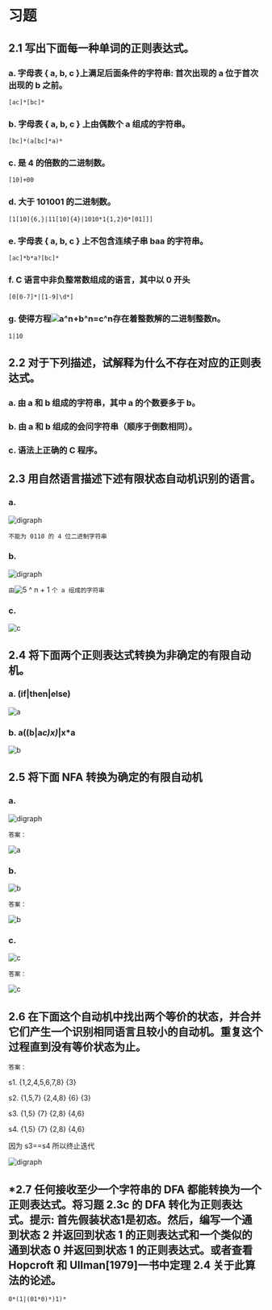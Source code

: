# 习题
## 2.1 写出下面每一种单词的正则表达式。
### a. 字母表 { a, b, c }上满足后面条件的字符串: 首次出现的 a 位于首次出现的 b 之前。
  
  `[ac]*[bc]*`

### b. 字母表 { a, b, c } 上由偶数个 a 组成的字符串。
 
  `[bc]*(a[bc]*a)*`

### c. 是 4 的倍数的二进制数。

  `[10]+00`

### d. 大于 101001 的二进制数。
  
  `[1[10]{6,}|11[10]{4}|1010*1{1,2}0*[01]]]`

### e. 字母表 { a, b, c } 上不包含连续子串 baa 的字符串。
 
  `[ac]*b*a?[bc]*`

### f. C 语言中非负整常数组成的语言，其中以 0 开头

  `[0[0-7]*|[1-9]\d*]`


### g. 使得方程![a^n+b^n=c^n](https://render.githubusercontent.com/render/math?math=a%5En%2Bb%5En%3Dc%5En)存在着整数解的二进制整数n。

  `1|10`


## 2.2 对于下列描述，试解释为什么不存在对应的正则表达式。

### a. 由 a 和 b  组成的字符串，其中 a 的个数要多于 b。
### b. 由 a 和 b 组成的会问字符串（顺序于倒数相同）。
### c. 语法上正确的 C 程序。

## 2.3 用自然语言描述下述有限状态自动机识别的语言。
### a.
<!-- This is the original graph
digraph G {

   start[label= "", shape=none,height=.0,width=.0]
   {node[shape=circle];1;2;3;4;6;7;8;9}
   {node[shape=doublecircle];10}
   
   start->1
   1->2[label="0"]
   1->6[label="1"]
   2->3[label="1"]
   2->7[label="0"]
   3->4[label="1"]
   3->8[label="0"]
   4->9[label="0"]
   4->10[label="1"]
   6->7[label="0"]
   6->7[label="1"]
   7->8[label="0"]
   7->8[label="1"]
   8->10[label="0"]
   8->10[label="1"]
   
   rankdir="LR"
}
-->
![digraph](https://g.gravizo.com/svg?digraph%20G%20%7B%0A%0A%20%20%20start%5Blabel%3D%20%22%22%2C%20shape%3Dnone%2Cheight%3D.0%2Cwidth%3D.0%5D%0A%20%20%20%7Bnode%5Bshape%3Dcircle%5D%3B1%3B2%3B3%3B4%3B6%3B7%3B8%3B9%7D%0A%20%20%20%7Bnode%5Bshape%3Ddoublecircle%5D%3B10%7D%0A%20%20%20%0A%20%20%20start-%3E1%0A%20%20%201-%3E2%5Blabel%3D%220%22%5D%0A%20%20%201-%3E6%5Blabel%3D%221%22%5D%0A%20%20%202-%3E3%5Blabel%3D%221%22%5D%0A%20%20%202-%3E7%5Blabel%3D%220%22%5D%0A%20%20%203-%3E4%5Blabel%3D%221%22%5D%0A%20%20%203-%3E8%5Blabel%3D%220%22%5D%0A%20%20%204-%3E9%5Blabel%3D%220%22%5D%0A%20%20%204-%3E10%5Blabel%3D%221%22%5D%0A%20%20%206-%3E7%5Blabel%3D%220%22%5D%0A%20%20%206-%3E7%5Blabel%3D%221%22%5D%0A%20%20%207-%3E8%5Blabel%3D%220%22%5D%0A%20%20%207-%3E8%5Blabel%3D%221%22%5D%0A%20%20%208-%3E10%5Blabel%3D%220%22%5D%0A%20%20%208-%3E10%5Blabel%3D%221%22%5D%0A%20%20%20%0A%20%20%20rankdir%3D%22LR%22%0A%7D)

`不能为 0110 的 4 位二进制字符串`

### b.
<!-- This is the original graph
digraph G {

   start[label= "", shape=none,height=.0,width=.0]
   {node[shape=circle];" ";"   ";"    ";"     ";}
   {node[shape=doublecircle];"  "}
  
   start->" "
   " "->"  "[label="a"]
   "  "->"   "[label="a"]
   "   "->"    "[label="a"]
   "    "->"     "[label="a"]
   "     "->" "[label="a"]
   
   rankdir="LR";
}
-->
![digraph](https://g.gravizo.com/svg?digraph%20G%20%7B%0A%0A%20%20%20start%5Blabel%3D%20%22%22%2C%20shape%3Dnone%2Cheight%3D.0%2Cwidth%3D.0%5D%0A%20%20%20%7Bnode%5Bshape%3Dcircle%5D%3B%22%20%22%3B%22%20%20%20%22%3B%22%20%20%20%20%22%3B%22%20%20%20%20%20%22%3B%7D%0A%20%20%20%7Bnode%5Bshape%3Ddoublecircle%5D%3B%22%20%20%22%7D%0A%20%20%0A%20%20%20start-%3E%22%20%22%0A%20%20%20%22%20%22-%3E%22%20%20%22%5Blabel%3D%22a%22%5D%0A%20%20%20%22%20%20%22-%3E%22%20%20%20%22%5Blabel%3D%22a%22%5D%0A%20%20%20%22%20%20%20%22-%3E%22%20%20%20%20%22%5Blabel%3D%22a%22%5D%0A%20%20%20%22%20%20%20%20%22-%3E%22%20%20%20%20%20%22%5Blabel%3D%22a%22%5D%0A%20%20%20%22%20%20%20%20%20%22-%3E%22%20%22%5Blabel%3D%22a%22%5D%0A%20%20%20%0A%20%20%20rankdir%3D%22LR%22%3B%0A%7D)

`由`![5 ^ n + 1](https://render.githubusercontent.com/render/math?math=5%5En%2B1) `个 a 组成的字符串`


### c. 
<!-- This is the original graph

digraph C {
   start[label= "", shape=none,height=.0,width=.0]
   
   {node[shape=circle];1;2}
   {node[shape=doublecircle];0}
   
   start->0
   0->0[label="0"]
   0->1[label="1"]
   1->0[label="1"]
   1->2[label="0"]
   2->1[label="0"]
   2->2[label="1"]
   rankdir="LR"
}
 -->
![c](https://g.gravizo.com/svg?digraph%20G%20%7B%0A%20%20%20start%5Blabel%3D%20%22%22%2C%20shape%3Dnone%2Cheight%3D.0%2Cwidth%3D.0%5D%0A%20%20%20%0A%20%20%20%7Bnode%5Bshape%3Dcircle%5D%3B1%3B2%7D%0A%20%20%20%7Bnode%5Bshape%3Ddoublecircle%5D%3B0%7D%0A%20%20%20%0A%20%20%20start-%3E0%0A%20%20%200-%3E0%5Blabel%3D%220%22%5D%0A%20%20%200-%3E1%5Blabel%3D%221%22%5D%0A%20%20%201-%3E0%5Blabel%3D%221%22%5D%0A%20%20%201-%3E2%5Blabel%3D%220%22%5D%0A%20%20%202-%3E1%5Blabel%3D%220%22%5D%0A%20%20%202-%3E2%5Blabel%3D%221%22%5D%0A%20%20%20rankdir%3D%22LR%22%0A%7D)

## 2.4 将下面两个正则表达式转换为非确定的有限自动机。

<!-- This is the original graph
digraph A {
   start[label= "", shape=none,height=.0,width=.0]
   
   {node[shape=circle];0;1;3;4;5;7;8;9}
   {node[shape=doublecircle];2;6;10}
   
   start->0
   0->1[label="i"]
   1->2[label="f"]
   0->3[label="t"]
   3->4[label="h"]
   4->5[label="e"]
   5->6[label="n"]
   0->7[label="e"]
   7->8[label="l"]
   8->9[label="s"]
   9->10[label="e"]
   rankdir="LR"
}
 -->
### a. (if|then|else)

![a](https://g.gravizo.com/svg?digraph%20G%20%7B%0A%20%20%20start%5Blabel%3D%20%22%22%2C%20shape%3Dnone%2Cheight%3D.0%2Cwidth%3D.0%5D%0A%20%20%20%0A%20%20%20%7Bnode%5Bshape%3Dcircle%5D%3B0%3B1%3B3%3B4%3B5%3B7%3B8%3B9%7D%0A%20%20%20%7Bnode%5Bshape%3Ddoublecircle%5D%3B2%3B6%3B10%7D%0A%20%20%20%0A%20%20%20start-%3E0%0A%20%20%200-%3E1%5Blabel%3D%22i%22%5D%0A%20%20%201-%3E2%5Blabel%3D%22f%22%5D%0A%20%20%200-%3E3%5Blabel%3D%22t%22%5D%0A%20%20%203-%3E4%5Blabel%3D%22h%22%5D%0A%20%20%204-%3E5%5Blabel%3D%22e%22%5D%0A%20%20%205-%3E6%5Blabel%3D%22n%22%5D%0A%20%20%200-%3E7%5Blabel%3D%22e%22%5D%0A%20%20%207-%3E8%5Blabel%3D%22l%22%5D%0A%20%20%208-%3E9%5Blabel%3D%22s%22%5D%0A%20%20%209-%3E10%5Blabel%3D%22e%22%5D%0A%20%20%20rankdir%3D%22LR%22%0A%7D)

### b. a((b|a*c)x)*|x*a

<!-- This is the original graph
digraph B {
   start[label= "", shape=none,height=.0,width=.0];
   {node[shape=circle];1;2;3;4;7};
   {node[shape=doublecircle];6;8}
   
   start->1
   1->2[label="a"]
   2->4[label="b"]
   2->3[label="ε"]
   3->3[label="a"]
   3->4[label="c"]
   4->6[label="x"]
   1->7[label="ε"]
   7->7[label="x"]
   7->8[label="a"]
   2->6[label="ε"]
   6->2[label="ε"]
   
   rankdir="LR";
}
-->
![b](https://g.gravizo.com/svg?digraph%20G%20%7B%0A%20%20%20start%5Blabel%3D%20%22%22%2C%20shape%3Dnone%2Cheight%3D.0%2Cwidth%3D.0%5D%3B%0A%20%20%20%7Bnode%5Bshape%3Dcircle%5D%3B1%3B2%3B3%3B4%3B7%7D%3B%0A%20%20%20%7Bnode%5Bshape%3Ddoublecircle%5D%3B6%3B8%7D%0A%20%20%20%0A%20%20%20start-%3E1%0A%20%20%201-%3E2%5Blabel%3D%22a%22%5D%0A%20%20%202-%3E4%5Blabel%3D%22b%22%5D%0A%20%20%202-%3E3%5Blabel%3D%22%CE%B5%22%5D%0A%20%20%203-%3E3%5Blabel%3D%22a%22%5D%0A%20%20%203-%3E4%5Blabel%3D%22c%22%5D%0A%20%20%204-%3E6%5Blabel%3D%22x%22%5D%0A%20%20%201-%3E7%5Blabel%3D%22%CE%B5%22%5D%0A%20%20%207-%3E7%5Blabel%3D%22x%22%5D%0A%20%20%207-%3E8%5Blabel%3D%22a%22%5D%0A%20%20%202-%3E6%5Blabel%3D%22%CE%B5%22%5D%0A%20%20%206-%3E2%5Blabel%3D%22%CE%B5%22%5D%0A%20%20%20%0A%20%20%20rankdir%3D%22LR%22%3B%0A%7D)

## 2.5 将下面 NFA 转换为确定的有限自动机
### a.

<!-- This is the original graph
digraph G {

   start[label= "", shape=none,height=.0,width=.0]
   {node[shape=circle];1;2;3;4;5;6}
   {node[shape=doublecircle];7}
  
   start->1
   1->2[label="ε"]
   2->3[label="ε"]
   3->4[label="ε"]
   4->1[label="ε"]
   1->5[label="x"]
   5->2[label="z"]
   5->6[label="ε"]
   2->6[label="y"]
   6->7[label="ε"]
   
   rankdir="LR";
}
-->
![digraph](https://g.gravizo.com/svg?%0Adigraph%20G%20%7B%0A%0A%20%20%20start%5Blabel%3D%20%22%22%2C%20shape%3Dnone%2Cheight%3D.0%2Cwidth%3D.0%5D%0A%20%20%20%7Bnode%5Bshape%3Dcircle%5D%3B1%3B2%3B3%3B4%3B5%3B6%7D%0A%20%20%20%7Bnode%5Bshape%3Ddoublecircle%5D%3B7%7D%0A%20%20%0A%20%20%20start-%3E1%0A%20%20%201-%3E2%5Blabel%3D%22%CE%B5%22%5D%0A%20%20%202-%3E3%5Blabel%3D%22%CE%B5%22%5D%0A%20%20%203-%3E4%5Blabel%3D%22%CE%B5%22%5D%0A%20%20%204-%3E1%5Blabel%3D%22%CE%B5%22%5D%0A%20%20%201-%3E5%5Blabel%3D%22x%22%5D%0A%20%20%205-%3E2%5Blabel%3D%22z%22%5D%0A%20%20%205-%3E6%5Blabel%3D%22%CE%B5%22%5D%0A%20%20%202-%3E6%5Blabel%3D%22y%22%5D%0A%20%20%206-%3E7%5Blabel%3D%22%CE%B5%22%5D%0A%20%20%20%0A%20%20%20rankdir%3D%22LR%22%3B%0A%7D)

`答案：`
<!-- This is the original graph
digraph A {
   start[label= "", shape=none,height=.0,width=.0]
   {node[shape=circle];"1,2,3,4"}
   {node[shape=doublecircle];"5,6,7"}
   start->"1,2,3,4"
   "1,2,3,4"->"5,6,7"[label="x|y"]
   "5,6,7"->"1,2,3,4"[label="z"]
   rankdir="LR"
}
-->
![a](https://g.gravizo.com/svg?digraph%20G%20%7B%0A%20%20%20start%5Blabel%3D%20%22%22%2C%20shape%3Dnone%2Cheight%3D.0%2Cwidth%3D.0%5D%0A%20%20%20%7Bnode%5Bshape%3Dcircle%5D%3B%221%2C2%2C3%2C4%22%7D%0A%20%20%20%7Bnode%5Bshape%3Ddoublecircle%5D%3B%225%2C6%2C7%22%7D%0A%20%20%20start-%3E%221%2C2%2C3%2C4%22%0A%20%20%20%221%2C2%2C3%2C4%22-%3E%225%2C6%2C7%22%5Blabel%3D%22x%7Cy%22%5D%0A%20%20%20%225%2C6%2C7%22-%3E%221%2C2%2C3%2C4%22%5Blabel%3D%22z%22%5D%0A%20%20%20rankdir%3D%22LR%22%0A%7D)

### b.
<!-- This is the original graph
digraph B {
   start[label= "", shape=none,height=.0,width=.0]
   {node[shape=circle];1;2;3;4}
   {node[shape=doublecircle];6}
   start->1
   1->1[label="a"]
   1->1[label="b"]
   1->2[label="a"]
   2->3[label="a"]
   2->3[label="b"]
   3->4[label="a"]
   3->4[label="b"]
   4->5[label="a"]
   4->5[label="b"]
   5->6[label="a"]
   5->6[label="b"]
   rankdir="LR"
}
-->
![b](https://g.gravizo.com/svg?digraph%20G%20%7B%0A%20%20%20start%5Blabel%3D%20%22%22%2C%20shape%3Dnone%2Cheight%3D.0%2Cwidth%3D.0%5D%0A%20%20%20%7Bnode%5Bshape%3Dcircle%5D%3B1%3B2%3B3%3B4%7D%0A%20%20%20%7Bnode%5Bshape%3Ddoublecircle%5D%3B6%7D%0A%20%20%20start-%3E1%0A%20%20%201-%3E1%5Blabel%3D%22a%22%5D%0A%20%20%201-%3E1%5Blabel%3D%22b%22%5D%0A%20%20%201-%3E2%5Blabel%3D%22a%22%5D%0A%20%20%202-%3E3%5Blabel%3D%22a%22%5D%0A%20%20%202-%3E3%5Blabel%3D%22b%22%5D%0A%20%20%203-%3E4%5Blabel%3D%22a%22%5D%0A%20%20%203-%3E4%5Blabel%3D%22b%22%5D%0A%20%20%204-%3E5%5Blabel%3D%22a%22%5D%0A%20%20%204-%3E5%5Blabel%3D%22b%22%5D%0A%20%20%205-%3E6%5Blabel%3D%22a%22%5D%0A%20%20%205-%3E6%5Blabel%3D%22b%22%5D%0A%20%20%20rankdir%3D%22LR%22%0A%7D)

`答案：`
<!-- This is the original graph
digraph B {

   start[label= "", shape=none,height=.0,width=.0]
   {node[shape=circle];1;"1,2";3;4;5}
   {node[shape=doublecircle];6}
  
   start->1
   1->"1,2"[label="a"]
   1->1[label="b"]
   "1,2"->"1,2"[label="a"]
   "1,2"->1[label="b"]
   "1,2"->3[label="a|b"]
   3->4[label="a|b"]
   4->5[label="a|b"]
   5->6[label="a|b"]
   rankdir="LR";
}
-->
![b](https://g.gravizo.com/svg?digraph%20G%20%7B%0A%0A%20%20%20start%5Blabel%3D%20%22%22%2C%20shape%3Dnone%2Cheight%3D.0%2Cwidth%3D.0%5D%0A%20%20%20%7Bnode%5Bshape%3Dcircle%5D%3B1%3B%221%2C2%22%3B3%3B4%3B5%7D%0A%20%20%20%7Bnode%5Bshape%3Ddoublecircle%5D%3B6%7D%0A%20%20%0A%20%20%20start-%3E1%0A%20%20%201-%3E%221%2C2%22%5Blabel%3D%22a%22%5D%0A%20%20%201-%3E1%5Blabel%3D%22b%22%5D%0A%20%20%20%221%2C2%22-%3E%221%2C2%22%5Blabel%3D%22a%22%5D%0A%20%20%20%221%2C2%22-%3E1%5Blabel%3D%22b%22%5D%0A%20%20%20%221%2C2%22-%3E3%5Blabel%3D%22a%7Cb%22%5D%0A%20%20%203-%3E4%5Blabel%3D%22a%7Cb%22%5D%0A%20%20%204-%3E5%5Blabel%3D%22a%7Cb%22%5D%0A%20%20%205-%3E6%5Blabel%3D%22a%7Cb%22%5D%0A%20%20%20rankdir%3D%22LR%22%3B%0A%7D)

### c.
<!-- This is the original graph
digraph C {
  start[label= "", shape=none,height=.0,width=.0]
  {node[shape=circle];1;2;3;5;6;7;8;10;11;12;14;15;16;17}
  {node[shape=doublecircle];4;9;13;18}
  
  start=1
  1->2[label="c"]
  2->3[label="a"]
  3->4[label="t"]
  1->5[label="ε"]
  5->6[label="c"]
  6->7[label="a"]
  7->8[label="t"]
  8->9[label="s"]
  5->10[label="ε"]
  10->11[label="c"]
  11->12[label="a"]
  12->13[label="r"]
  10->14[label="ε"]
  14->15[label="c"]
  15->16[label="a"]
  16->17[label="r"]
  17->18[label="s"]
  rankdir="LR"
}
-->
![c](https://g.gravizo.com/svg?digraph%20G%20%7B%0A%20%20start%5Blabel%3D%20%22%22%2C%20shape%3Dnone%2Cheight%3D.0%2Cwidth%3D.0%5D%0A%20%20%7Bnode%5Bshape%3Dcircle%5D%3B1%3B2%3B3%3B5%3B6%3B7%3B8%3B10%3B11%3B12%3B14%3B15%3B16%3B17%7D%0A%20%20%7Bnode%5Bshape%3Ddoublecircle%5D%3B4%3B9%3B13%3B18%7D%0A%20%20%0A%20%20start%3D1%0A%20%201-%3E2%5Blabel%3D%22c%22%5D%0A%20%202-%3E3%5Blabel%3D%22a%22%5D%0A%20%203-%3E4%5Blabel%3D%22t%22%5D%0A%20%201-%3E5%5Blabel%3D%22%CE%B5%22%5D%0A%20%205-%3E6%5Blabel%3D%22c%22%5D%0A%20%206-%3E7%5Blabel%3D%22a%22%5D%0A%20%207-%3E8%5Blabel%3D%22t%22%5D%0A%20%208-%3E9%5Blabel%3D%22s%22%5D%0A%20%205-%3E10%5Blabel%3D%22%CE%B5%22%5D%0A%20%2010-%3E11%5Blabel%3D%22c%22%5D%0A%20%2011-%3E12%5Blabel%3D%22a%22%5D%0A%20%2012-%3E13%5Blabel%3D%22r%22%5D%0A%20%2010-%3E14%5Blabel%3D%22%CE%B5%22%5D%0A%20%2014-%3E15%5Blabel%3D%22c%22%5D%0A%20%2015-%3E16%5Blabel%3D%22a%22%5D%0A%20%2016-%3E17%5Blabel%3D%22r%22%5D%0A%20%2017-%3E18%5Blabel%3D%22s%22%5D%0A%20%20rankdir%3D%22LR%22%0A%7D)

`答案：`
<!-- This is the original graph
digraph C {

  start[label= "", shape=none,height=.0,width=.0]
  {node[shape=circle];"1,5,10,14";"2,6,11,15";"3,7,12,16"}
  {node[shape=doublecircle];"4,8";"13,17";9;18}
    
  start->"1,5,10,14"
  "1,5,10,14"->"2,6,11,15"[label="c"]
  "2,6,11,15"->"3,7,12,16"[label="a"]
  "3,7,12,16"->"4,8"[label="t"]
  "3,7,12,16"->"13,17"[label="r"]
  "4,8"->9[label="s"]
  "13,17"->18[label="s"]
  rankdir="LR"
}
-->

![c](https://g.gravizo.com/svg?digraph%20G%20%7B%0A%0A%20%20start%5Blabel%3D%20%22%22%2C%20shape%3Dnone%2Cheight%3D.0%2Cwidth%3D.0%5D%0A%20%20%7Bnode%5Bshape%3Dcircle%5D%3B%221%2C5%2C10%2C14%22%3B%222%2C6%2C11%2C15%22%3B%223%2C7%2C12%2C16%22%7D%0A%20%20%7Bnode%5Bshape%3Ddoublecircle%5D%3B%224%2C8%22%3B%2213%2C17%22%3B9%3B18%7D%0A%20%20%20%20%0A%20%20start-%3E%221%2C5%2C10%2C14%22%0A%20%20%221%2C5%2C10%2C14%22-%3E%222%2C6%2C11%2C15%22%5Blabel%3D%22c%22%5D%0A%20%20%222%2C6%2C11%2C15%22-%3E%223%2C7%2C12%2C16%22%5Blabel%3D%22a%22%5D%0A%20%20%223%2C7%2C12%2C16%22-%3E%224%2C8%22%5Blabel%3D%22t%22%5D%0A%20%20%223%2C7%2C12%2C16%22-%3E%2213%2C17%22%5Blabel%3D%22r%22%5D%0A%20%20%224%2C8%22-%3E9%5Blabel%3D%22s%22%5D%0A%20%20%2213%2C17%22-%3E18%5Blabel%3D%22s%22%5D%0A%20%20rankdir%3D%22LR%22%0A%7D)

## 2.6 在下面这个自动机中找出两个等价的状态，并合并它们产生一个识别相同语言且较小的自动机。重复这个过程直到没有等价状态为止。
`答案：`

s1. {1,2,4,5,6,7,8} {3}

s2. {1,5,7} {2,4,8} {6} {3}

s3. {1,5} {7} {2,8} {4,6}

s4. {1,5} {7} {2,8} {4,6}

因为 s3==s4 所以终止迭代

<!-- This is the original graph
digraph G {
  start[label= "", shape=none,height=.0,width=.0]
  {node[shape=circle];"1,5";"2,8";7;"4,6"}
  {node[shape=doublecircle];3}
  start->"1,5"
  "1,5"->"2,8"[label="0"]
  "1,5"->"4,6"[label="1"]
  "2,8"->7[label="0"]
  "2,8"->3[label="1"]
  7->7[label="0"]
  7->"1,5"[label="1"]c
  "4,6"->7[label="1"]
  "4,6"->3[label="0"]
  rankdir="LR"
}
-->

![digraph](https://g.gravizo.com/svg?digraph%20G%20%7B%0A%20%20start%5Blabel%3D%20%22%22%2C%20shape%3Dnone%2Cheight%3D.0%2Cwidth%3D.0%5D%0A%20%20%7Bnode%5Bshape%3Dcircle%5D%3B%221%2C5%22%3B%222%2C8%22%3B7%3B%224%2C6%22%7D%0A%20%20%7Bnode%5Bshape%3Ddoublecircle%5D%3B3%7D%0A%20%20start-%3E%221%2C5%22%0A%20%20%221%2C5%22-%3E%222%2C8%22%5Blabel%3D%220%22%5D%0A%20%20%221%2C5%22-%3E%224%2C6%22%5Blabel%3D%221%22%5D%0A%20%20%222%2C8%22-%3E7%5Blabel%3D%220%22%5D%0A%20%20%222%2C8%22-%3E3%5Blabel%3D%221%22%5D%0A%20%207-%3E7%5Blabel%3D%220%22%5D%0A%20%207-%3E%221%2C5%22%5Blabel%3D%221%22%5D%0A%20%20%224%2C6%22-%3E7%5Blabel%3D%221%22%5D%0A%20%20%224%2C6%22-%3E3%5Blabel%3D%220%22%5D%0A%20%20rankdir%3D%22LR%22%0A%7D)

## *2.7 任何接收至少一个字符串的 DFA 都能转换为一个正则表达式。将习题 2.3c 的 DFA 转化为正则表达式。**提示:** 首先假装状态1是初态。然后，编写一个通到状态 2 并返回到状态 1 的正则表达式和一个类似的通到状态 0 并返回到状态 1 的正则表达式。或者查看 Hopcroft 和 Ullman[1979]一书中定理 2.4 关于此算法的论述。
`0*(1|(01*0)*)1)*`
